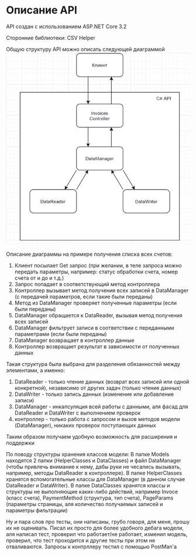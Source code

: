 # Описание API
API создан с использованием ASP.NET Core 3.2

Сторонние библиотеки: CSV Helper

Общую структуру API можно описать следующей диаграммой
![](../Screenshots/1.png)

Описание диаграммы на примере получения списка всех счетов:
1. Клиент посылает Get запрос (при желании, в теле запроса можно передать параметры, например: статус обработки счета, номер счета от и до и т.д.)
2. Запрос попадает в соответствующий метод контроллера
3. Контроллер вызывает метод получения всех записей в DataManager (с передачей параметров, если такие были переданы)
4. Метод из DataManager проверяет полученные параметры (если были переданы)
5. DataManager обращается к DataReader, вызывая метод получения всех записей
6. DataManager фильтрует записи в соответствии с переданными параметрами (если были переданы)
7. DataManager возвращает в контроллер данные
8. Контроллер возвращает результат в зависимости от полученных данных

Такая структура была выбрана для разделения обязанностей между элементами, а именно:
1. DataReader - только чтение данных (возврат всех записей или одной конкретной), независимо от других задач (только чтение данных)
2. DataWriter - только запись данных (изменение или добавление записи)
3. DataManager - инкапсуляция всей работы с данными, аля фасад для DataReader и DataWriter с выполнением проверок
4. контроллер - только работа с запросом и вызов методов модели (DataManager), никаких проверок поступающих данных

Таким образом получаем удобную возможность для расширения и поддержки

По поводу структуры хранения классов модели:
В папке Models находятся 2 папки (HelperClasses и DataClasses) и файл DataManager (чтобы привлечь внимание к нему, дабы руки не чесались вызывать, например, методы DataReader в контроллере). В папке HelperClasses хранятся вспомогательные классы для DataManager (в данном случае DataReader и DataWriter). В папке DataClasses хранятся классы и структуры не выполняющие каких-либо действий, например Invoce (класс счета), PaymentMethod (структура, тип счета), PageParams (параметры страницы, аля количество получаемых записей и параметры фильтрации)

Ну и пара слов про тесты, они написаны, грубо говоря, для меня, прошу их не оценивать. Писал их просто для более удобного дебага модели, аля написал тест, проверил что работает/не работает, изменил модель, проверил, что тест проходится и другие тесты при этом не отваливаются. Запросы к контрллеру тестил с помощью PostMan'а
